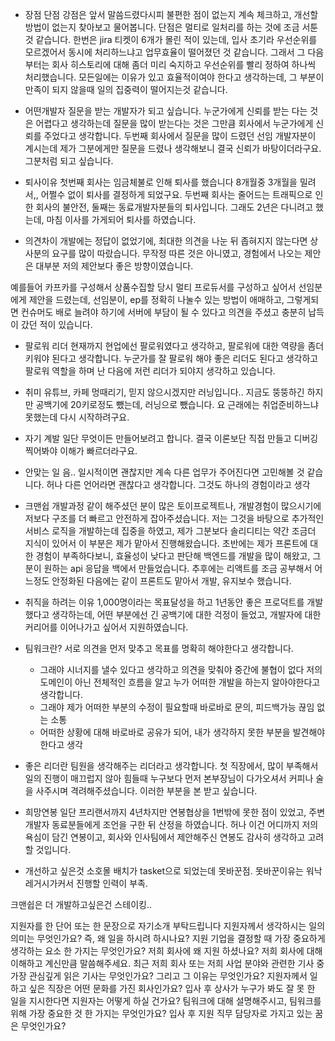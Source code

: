 - 장점 단점
  강점은
  앞서 말씀드렸다시피 불편한 점이 없는지 계속 체크하고, 개선할 방법이 없는지 찾아보고 물어봅니다.
  단점은
  멀티로 일처리를 하는 것에 조금 서툰 것 같습니다.
  한번은 jira 티켓이 6개가 몰린 적이 있는데, 입사 초기라 우선순위를 모르겠어서
  동시에 처리하느냐고 업무효율이 떨어졌던 것 같습니다.
  그래서 그 다음부터는 회사 히스토리에 대해 좀더 미리 숙지하고 우선순위를 빨리 정하여 하나씩 처리했습니다.
  모든일에는 이유가 있고 효율적이여야 한다고 생각하는데,
  그 부분이 만족이 되지 않을때 일의 집중력이 떨어지는것 같습니다.


- 어떤개발자
  질문을 받는 개발자가 되고 싶습니다.
  누군가에게 신뢰를 받는 다는 것은 어렵다고 생각하는데
  질문을 많이 받는다는 것은 그만큼 회사에서 누군가에게 신뢰를 주었다고 생각합니다.
  두번째 회사에서 질문을 많이 드렸던 선임 개발자분이 계시는데 제가 그분에게만 질문을 드렸나 생각해보니
  결국 신뢰가 바탕이더라구요. 그분처럼 되고 싶습니다.

- 퇴사이유
  첫번째 회사는 임금체불로 인해 퇴사를 했습니다 8개월중 3개월을 밀려서,, 어쩔수 없이 퇴사를 결정하게 되었구요.
  두번째 회사는 줄어드는 트래픽으로 인한 회사의 불안전, 둘째는 동료개발자분들의 퇴사입니다.
  그래도 2년은 다니려고 했는데, 마침 이사를 가게되어 퇴사를 하였습니다.

- 의견차이
  개발에는 정답이 없었기에, 최대한 의견을 나눈 뒤 좁혀지지 않는다면 상사분의 요구를 많이 따랐습니다.
  무작정 따른 것은 아니였고, 경험에서 나오는 제안은 대부분 저의 제안보다 좋은 방향이였습니다.

예를들어 카프카를 구성해서 상품수집할 당시 멀티 프로듀서를 구성하고 싶어서
선임분에게 제안을 드렸는데, 선임분이, ep를 정확히 나눌수 있는 방법이 애매하고,
그렇게되면 컨슈머도 배로 늘려야 하기에 서버에 부담이 될 수 있다고 의견을 주셨고 충분히 납득이 갔던 적이 있습니다.

- 팔로워 리더
  현재까지 현업에선 팔로워였다고 생각하고, 팔로워에 대한 역량을 좀더 키워야 된다고 생각합니다.
  누군가를 잘 팔로워 해야 좋은 리더도 된다고 생각하고 팔로워 역할을 하며 난 다음에 저런 리더가 되야지 생각하고 있습니다.

- 취미
  유튜브, 카페 멍때리기, 믿지 않으시겠지만 러닝입니다..
  지금도 뚱뚱하긴 하지만 공백기에 20키로정도 뺐는데, 러닝으로 뺐습니다.
  요 근래에는 취업준비하느냐 못했는데 다시 시작하려구요.

- 자기 계발
  일단 무엇이든 만들어보려고 합니다.
  결국 이론보단 직접 만들고 디버깅찍어봐야 이해가 빠르더라구요.

- 안맞는 일
  음.. 일시적이면 괜찮지만 계속 다른 업무가 주어진다면 고민해볼 것 같습니다.
  허나 다른 언어라면 괜찮다고 생각합니다.
  그것도 하나의 경험이라고 생각

- 크맨쉽 개발과정
  같이 해주셨던 분이 많은 토이프로젝트나, 개발경험이 많으시기에 저보다 구조를 더 빠르고 안전하게 잡아주셨습니다.
  저는 그것을 바탕으로 추가적인 서비스 로직을 개발하는데 집중을 하였고,
  제가 그분보다 솔리디티는 약간 조금더 지식이 있어서 이 부분은 제가 맡아서 진행해왔습니다.
  초반에는 제가 프론트에 대한 경험이 부족하다보니, 효율성이 낮다고 판단해 백엔드를 개발을 많이 해왔고,
  그분이 원하는 api 응답을 백에서 만들었습니다.
  추후에는 리액트를 조금 공부해서 어느정도 안정화된 다음에는 같이 프론트도 맡아서 개발, 유지보수 했습니다.

- 취직을 하려는 이유
  1,000명이라는 목표달성을 하고 1년동안 좋은 프로덕트를 개발했다고 생각하는데,
  어떤 부분에선 긴 공백기에 대한 걱정이 들었고, 개발자에 대한 커리어를 이어나가고 싶어서 지원하였습니다.

- 팀워크란?
  서로 의견을 먼저 맞추고 목표를 명확히 해야한다고 생각합니다.
    - 그래야 시너지를 낼수 있다고 생각하고 의견을 맞춰야 중간에 불협이 없다
      저의 도메인이 아닌 전체적인 흐름을 알고 누가 어떠한 개발을 하는지 알아야한다고 생각합니다.
    - 그래야 제가 어떠한 부분의 수정이 필요할때 바로바로 문의, 피드백가능
      끊임 없는 소통
    - 어떠한 상황에 대해 바로바로 공유가 되어, 내가 생각하지 못한 부분을 발견해야 한다고 생각

- 좋은 리더란
  팀원을 생각해주는 리더라고 생각합니다.
  첫 직장에서, 많이 부족해서 일의 진행이 매끄럽지 않아 힘들때 누구보다 먼저 본부장님이 다가오셔서
  커피나 술을 사주시며 격려해주셨습니다.
  이러한 부분을 본 받고 싶습니다.

- 희망연봉
  일단 프리랜서까지 4년차지만 연봉협상을 1번밖에 못한 점이 있었고, 주변 개발자 동료분들에게 조언을 구한 뒤 산정을 하였습니다.
  허나 이건 어디까지 저의 욕심이 담긴 연봉이고, 회사와 인사팀에서 제안해주신 연봉도 감사히 생각하고 고려할 것입니다.

- 개선하고 싶은것
  소호몰 배치가 tasket으로 되었는데 못바꾼점.
  못바꾼이유는 워낙 레거시가커서 진행할 인력이 부족.

크맨쉽은
더 개발하고싶은건 스테이킹..


지원자를 한 단어 또는 한 문장으로 자기소개 부탁드립니다
지원자께서 생각하시는 일의 의미는 무엇인가요? 즉, 왜 일을 하시려 하시나요?
지원 기업을 결정할 때 가장 중요하게 생각하는 요소 한 가지는 무엇인가요?
저희 회사에 왜 지원 하셨나요?
저희 회사에 대해 이해하고 계신만큼 말씀해주세요.
최근 저희 회사 또는 저희 사업 분야와 관련한 기사 중 가장 관심깊게 읽은 기사는 무엇인가요? 그리고 그 이유는 무엇인가요?
지원자께서 일하고 싶은 직장은 어떤 문화를 가진 회사인가요?
입사 후 상사가 누구가 봐도 잘 못 한 일을 지시한다면 지원자는 어떻게 하실 건가요?
팀워크에 대해 설명해주시고, 팀워크를 위해 가장 중요한 것 한 가지는 무엇인가요?
입사 후 지원 직무 담당자로 가지고 있는 꿈은 무엇인가요?
